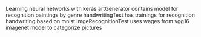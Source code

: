 Learning neural networks with keras
artGenerator contains model for recognition paintings by genre
handwritingTest has trainings for recognition handwriting based on mnist
imgeRecognitionTest uses wages from vgg16 imagenet model to categorize pictures